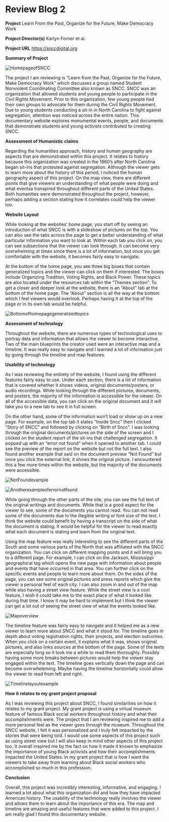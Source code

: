 # Review Blog 2

**Project** Learn From the Past, Organize for the Future, Make Democracy Work

**Project Director(s)** Karlyn Forner et al.

**Project URL** https://snccdigital.org


**Summary of Project**

![HomepageofSNCC](https://darc-m.github.io/darcy-m/Images/HomepageofSNCC.png)


The project I am reviewing is “Learn from the Past, Organize for the Future, Make Democracy Work” which discusses a group named Student Nonviolent Coordinating Committee also known as SNCC. SNCC was an organization that allowed students and young people to participate in the Civil Rights Movement. Prior to this organization, few young people had their own groups to advocate for them during the Civil Rights Movement. Due to young students conducting a sit-in in North Carolina to fight against segregation, attention was noticed across the entire nation. This documentary website explores monumental events, people, and documents that demonstrate students and young activists contributed to creating SNCC. 

**Assessment of Humanistic claims**

Regarding the humanities approach, history and human geography are aspects that are demonstrated within this project. It relates to history because this organization was created in the 1960’s after North Carolina began sit-ins that protested against segregation. Although the viewer gets to learn more about the history of this period, I noticed the human geography aspect of this project. On the map view, there are different points that give viewers an understanding of what people were doing and what eventsa transpired throughout different parts of the United States. Both humanities were demonstrated throughout the project, however, perhaps adding a section stating how it correlates could help the viewer too.  

**Website Layout**

While looking at the websites’ home page, you start off by seeing an introduction of what SNCC is with a slideshow of pictures on the top. You can also see the tabs across the page to get a better understanding of what particular information you want to look at. Within each tab you click on, you can see subsections that the viewer can look through. It can become very overwhelming at times since there is a lot of information, but once you get comfortable with the website, it becomes fairly easy to navigate. 

At the bottom of the home page, you see three big boxes that contain generalized topics and the viewer can click on them if interested. The boxes include Organizing Tradition, Voting Rights, and Black Power. These topics are also located under the resources tab within the “Themes section”. To get a closer and deeper look at the website, there is an “About” tab at the bottom of the home page. The “About” section is all the way at the bottom which I feel viewers would overlook. Perhaps having it at the top of the page or in its own tab would be helpful. 

![Bottomofhomepagegeneralizedtopics](https://darc-m.github.io/darcy-m/Images/Partofhomepage.png)

**Assessment of technology**

Throughout the website, there are numerous types of technological uses to portray data and information that allows the viewer to become interactive. Two of the main blueprints the creator used were an interactive map and a timeline. It was really easy to navigate and I learned a lot of information just by going through the timeline and map features. 

**Usability of technology**

As I was reviewing the entirety of the website, I found using the different features fairly easy to use. Under each section, there is a lot of information that is covered whether it shows videos, original documents/posters, or audio recordings. While looking through the different pictures, documents, and posters, the majority of the information is accessible for the viewer. On all of the accessible data, you can click on the original document and it will take you to a new tab to see it in full screen.

On the other hand, some of the information won’t load or show up on a new page. For example, on the top tab it states “Inside Sncc” then I clicked “Story of SNCC” and followed by clicking on “Birth of Sncc”. I was looking through the original documents/pictures on the side of the screen and I clicked on the student report of the sit-ins that challenged segregation. It popped up with an “error not found” when it opened to another tab. I could see the preview of the report on the website but not the full text. I also found another example that said on the document preview “Not Found” but once you click the external link, it shows the original picture. I encountered this a few more times within the website, but the majority of the documents were accessible. 

![NotFoundexample](https://darc-m.github.io/darcy-m/Images/NotFoundexample.png)

![Anotherexampleoferrornotfound](https://darc-m.github.io/darcy-m/Images/Anotherexampleoferrornotfound.png)

While going through the other parts of the site, you can see the full text of the original writings and documents. While that is a good aspect for the viewer to see, some of the documents you cannot read. You can not read some of the documents due to the illegible writing or font size of the text. I think the website could benefit by having a transcript on the side of what the document is stating. It would be helpful for the viewer to read exactly what each document is stating and learn from the original text. 

Using the map feature was really interesting to see the different parts of the South and some various parts of the North that was affiliated with the SNCC organization. You can click on different mapping points and it will bring you to a different page. For example, I can click on the Jackson, Mississippi geographical tag which opens the new page with information about people and events that have occurred in that area. You can further click on the specific events and people to learn more about them. On the sides of the page, you can see some original pictures and press reports which give the viewer a personal feel of each city. 
I can also zoom in and out of the map while also having a street view feature. While the street view is a cool feature, I wish it could take me to the exact place of what it looked like during that time. I know it may be hard to implement but I think the viewer can get a lot out of seeing the street view of what the events looked like. 

![Mapoverview](https://darc-m.github.io/darcy-m/Images/Mapoverview.png)

The timeline feature was fairly easy to navigate and it helped me as a new viewer to learn more about SNCC and what it stood for. The timeline goes in depth about voting registration rights, their projects, and election outcomes. When you click on a certain event, it explains what it was, shows original pictures, and also links sources at the bottom of the page. Some of the texts are especially long so it took me a while to read them thoroughly. Possibly having some more breaks between pictures would help the viewer stay engaged within the text. The timeline goes vertically down the page and can become overwheleming. Maybe having the timeline horizontally could allow the viewer to read from left and right.

![Timelinelayoutexample](https://darc-m.github.io/darcy-m/Images/Timelinelayout.png)

**How it relates to my grant project proposal**

As I was reviewing this project about SNCC, I found similarities on how it relates to my grant project. My grant project is using a virtual museum feature of famous Black social workers throughout history and what their accomplishments were. The project that I am reviewing inspired me to add a more personal feel as the viewer goes through the museum. Throughout the SNCC website, I felt it was personalized and I truly felt impacted by the stories that were being told. I would use some aspects of this project such as using street view but I will also keep in mind other aspects of this project too.  It overall inspired me by the fact on how it made it known to emphasize the importance of young Black activists and how their accomplishments impacted the United States. In my grant project that is how I want the viewers to take away from learning about Black social workers who accomplished so much in this profession. 

**Conclusion**

Overall, this project was incredibly interesting, informative, and engaging. I learned a lot about what this organization did and how they have impacted American history. The usability of the technology really involves the viewer and allows them to learn about the importance of this era. The map and timeline are amazing and useful features that were added to this project.  I am really glad I found this documentary website.
